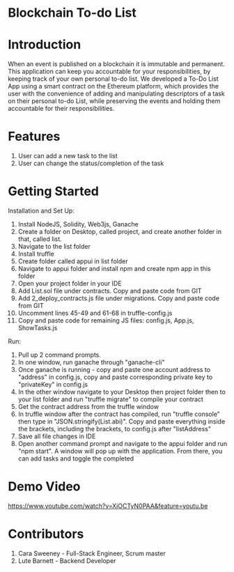 # Blockchain To-do List

# Introduction
When an event is published on a blockchain it is immutable and permanent. This application can keep you accountable for your responsibilities, by keeping track of your own personal to-do list. 
We developed a To-Do List App using a smart contract on the Ethereum platform, which provides the user with the convenience of adding and manipulating descriptors of a task on their personal to-do List, while preserving the events and holding them accountable for their responsibilities. 

# Features
1. User can add a new task to the list
2. User can change the status/completion of the task

# Getting Started
Installation and Set Up:

1. Install NodeJS, Solidity, Web3js, Ganache
2. Create a folder on Desktop, called project, and create another folder in that, called list.
3. Navigate to the list folder
4. Install truffle
5. Create folder called appui in list folder
6. Navigate to appui folder and install npm and create npm app in this folder
7. Open your project folder in your IDE
8. Add List.sol file under contracts. Copy and paste code from GIT
9. Add 2_deploy_contracts.js file under migrations. Copy and paste code from GIT
10. Uncomment lines 45-49 and 61-68 in truffle-config.js
11. Copy and paste code for remaining JS files: config.js, App.js, ShowTasks.js

Run:

1. Pull up 2 command prompts.
2. In one window, run ganache through "ganache-cli"
3. Once ganache is running - copy and paste one account address to "address" in config.js, copy and paste corresponding private key to "privateKey" in config.js
4. In the other window navigate to your Desktop then project folder then to your list folder and run "truffle migrate" to compile your contract
5. Get the contract address from the truffle window
6. In truffle window after the contract has compiled, run "truffle console" then type in "JSON.stringify(List.abi)". Copy and paste everything inside the brackets, including the brackets, to config.js after "listAddress"
7. Save all file changes in IDE
8. Open another command prompt and navigate to the appui folder and run "npm start". A window will pop up with the application. From there, you can add tasks and toggle the completed

# Demo Video 
https://www.youtube.com/watch?v=XjOCTyN0PAA&feature=youtu.be

# Contributors
1. Cara Sweeney - Full-Stack Engineer, Scrum master
2. Lute Barnett - Backend Developer 
